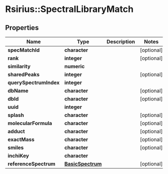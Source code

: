 # Rsirius::SpectralLibraryMatch


## Properties
Name | Type | Description | Notes
------------ | ------------- | ------------- | -------------
**specMatchId** | **character** |  | [optional] 
**rank** | **integer** |  | [optional] 
**similarity** | **numeric** |  | 
**sharedPeaks** | **integer** |  | [optional] 
**querySpectrumIndex** | **integer** |  | 
**dbName** | **character** |  | [optional] 
**dbId** | **character** |  | [optional] 
**uuid** | **integer** |  | 
**splash** | **character** |  | [optional] 
**molecularFormula** | **character** |  | [optional] 
**adduct** | **character** |  | [optional] 
**exactMass** | **character** |  | [optional] 
**smiles** | **character** |  | [optional] 
**inchiKey** | **character** |  | 
**referenceSpectrum** | [**BasicSpectrum**](BasicSpectrum.md) |  | [optional] 


